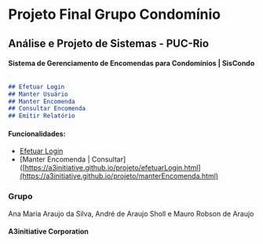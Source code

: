 # Projeto Final Grupo Condomínio

## Análise e Projeto de Sistemas - PUC-Rio

#### Sistema de Gerenciamento de Encomendas para Condomínios | SisCondo

```markdown

## Efetuar Login
## Manter Usuário
## Manter Encomenda
## Consultar Encomenda
## Emitir Relatório

```

#### Funcionalidades:
- [Efetuar Login](https://a3initiative.github.io/projeto/efetuarLogin.html) 
- [Manter Encomenda | Consultar]([https://a3initiative.github.io/projeto/efetuarLogin.html](https://a3initiative.github.io/projeto/manterEncomenda.html)

### Grupo

Ana Maria Araujo da Silva, André de Araujo Sholl e Mauro Robson de Araujo

#### A3initiative Corporation
